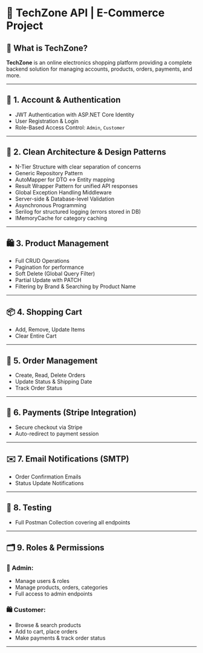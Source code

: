 # 🚀 TechZone API | E-Commerce Project

## 🛒 What is TechZone?

**TechZone** is an online electronics shopping platform providing a complete backend solution for managing accounts, products, orders, payments, and more.

---

## 🔐 1. Account & Authentication

- JWT Authentication with ASP.NET Core Identity  
- User Registration & Login  
- Role-Based Access Control: `Admin`, `Customer`  

---

## 🧱 2. Clean Architecture & Design Patterns

- N-Tier Structure with clear separation of concerns  
- Generic Repository Pattern  
- AutoMapper for DTO ↔ Entity mapping  
- Result Wrapper Pattern for unified API responses  
- Global Exception Handling Middleware  
- Server-side & Database-level Validation  
- Asynchronous Programming  
- Serilog for structured logging (errors stored in DB)  
- IMemoryCache for category caching  

---

## 🛍️ 3. Product Management

- Full CRUD Operations  
- Pagination for performance  
- Soft Delete (Global Query Filter)  
- Partial Update with PATCH  
- Filtering by Brand & Searching by Product Name  

---

## 📦 4. Shopping Cart

- Add, Remove, Update Items  
- Clear Entire Cart  

---

## 📑 5. Order Management

- Create, Read, Delete Orders  
- Update Status & Shipping Date  
- Track Order Status  

---

## 💸 6. Payments (Stripe Integration)

- Secure checkout via Stripe  
- Auto-redirect to payment session  

---

## ✉️ 7. Email Notifications (SMTP)

- Order Confirmation Emails  
- Status Update Notifications  

---

## 🧪 8. Testing

- Full Postman Collection covering all endpoints  

---

## 🗂️ 9. Roles & Permissions

### 👤 Admin:
- Manage users & roles  
- Manage products, orders, categories  
- Full access to admin endpoints  

### 🛍️ Customer:
- Browse & search products  
- Add to cart, place orders  
- Make payments & track order status  

---
